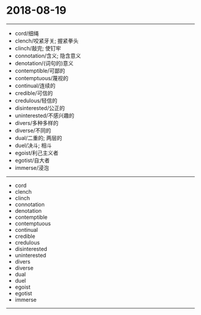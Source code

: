 # 2018-08-19

---

- cord/细绳
- clench/咬紧牙关; 握紧拳头
- clinch/敲完; 使钉牢
- connotation/含义; 隐含意义
- denotation/(词句的)意义
- contemptible/可鄙的
- contemptuous/蔑视的
- continual/连续的
- credible/可信的
- credulous/轻信的
- disinterested/公正的
- uninterested/不感兴趣的
- divers/多种多样的
- diverse/不同的
- dual/二重的; 两层的
- duel/决斗; 相斗
- egoist/利己主义者
- egotist/自大者
- immerse/浸泡

---

- cord
- clench
- clinch
- connotation
- denotation
- contemptible
- contemptuous
- continual
- credible
- credulous
- disinterested
- uninterested
- divers
- diverse
- dual
- duel
- egoist
- egotist
- immerse

---

